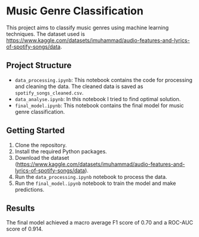# Music Genre Classification

This project aims to classify music genres using machine learning techniques. The dataset used is https://www.kaggle.com/datasets/imuhammad/audio-features-and-lyrics-of-spotify-songs/data.

## Project Structure

- `data_processing.ipynb`: This notebook contains the code for processing and cleaning the data. The cleaned data is saved as `spotify_songs_cleaned.csv`.
- `data_analyse.ipynb`: In this notebook I tried to find optimal solution.
- `final_model.ipynb`: This notebook contains the final model for music genre classification. 

## Getting Started

1. Clone the repository.
2. Install the required Python packages.
3. Download the dataset (https://www.kaggle.com/datasets/imuhammad/audio-features-and-lyrics-of-spotify-songs/data).
4. Run the `data_processing.ipynb` notebook to process the data.
5. Run the `final_model.ipynb` notebook to train the model and make predictions.

## Results

The final model achieved a macro average F1 score of 0.70 and a ROC-AUC score of 0.914.

